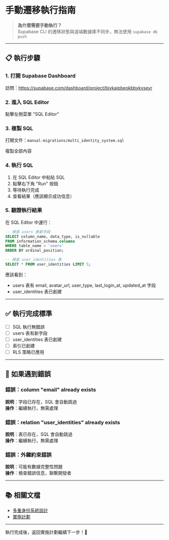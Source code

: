 # 手動遷移執行指南

> **為什麼需要手動執行？**  
> Supabase CLI 的遷移狀態與遠端數據庫不同步，無法使用 `supabase db push`

---

## 📋 執行步驟

### 1. 打開 Supabase Dashboard

訪問：https://supabase.com/dashboard/project/bjykaipbeokbbykvseyr

### 2. 進入 SQL Editor

點擊左側菜單 "SQL Editor"

### 3. 複製 SQL

打開文件：`manual-migrations/multi_identity_system.sql`

複製全部內容

### 4. 執行 SQL

1. 在 SQL Editor 中粘貼 SQL
2. 點擊右下角 "Run" 按鈕
3. 等待執行完成
4. 查看結果（應該顯示成功信息）

### 5. 驗證執行結果

在 SQL Editor 中運行：

```sql
-- 檢查 users 表新字段
SELECT column_name, data_type, is_nullable 
FROM information_schema.columns 
WHERE table_name = 'users' 
ORDER BY ordinal_position;

-- 檢查 user_identities 表
SELECT * FROM user_identities LIMIT 5;
```

應該看到：
- users 表有 email, avatar_url, user_type, last_login_at, updated_at 字段
- user_identities 表已創建

---

## ✅ 執行完成標準

- [ ] SQL 執行無錯誤
- [ ] users 表有新字段
- [ ] user_identities 表已創建
- [ ] 索引已創建
- [ ] RLS 策略已應用

---

## 🔧 如果遇到錯誤

### 錯誤：column "email" already exists

**說明**：字段已存在，SQL 會自動跳過  
**操作**：繼續執行，無需處理

### 錯誤：relation "user_identities" already exists

**說明**：表已存在，SQL 會自動跳過  
**操作**：繼續執行，無需處理

### 錯誤：外鍵約束錯誤

**說明**：可能有數據完整性問題  
**操作**：檢查錯誤信息，聯繫開發者

---

## 📚 相關文檔

- [多重身份系統設計](../../docs/MULTI_IDENTITY_SYSTEM.md)
- [實施計劃](../../docs/IMPLEMENTATION_PLAN.md)

---

執行完成後，返回實施計劃繼續下一步！🚀

